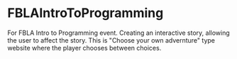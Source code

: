 # FBLAIntroToProgramming
For FBLA Intro to Programming event.
Creating an interactive story, allowing the user to affect the story.
This is "Choose your own advernture" type website where the player chooses between choices.

